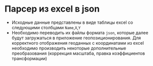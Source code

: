 # Парсер из excel в json

- Исходные данные представлены в виде таблицы excel со следующими столбцами `Name`,`X`,`Y`
- Необходимо переводить их файлы формата `json`, которые далее будут загружаться в приложение геопозиционирования. Для корректного отображения геоданных с координатами из excel необходимо производить некоторые дополнительные преобразования (коррекция масштаба, правка коэффициентов трансформации)
